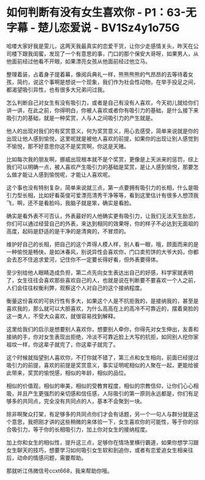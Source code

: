# 如何判断有没有女生喜欢你 - P1：63-无字幕 - 楚儿恋爱说 - BV1Sz4y1o75G

哈喽大家好我是雯儿，这两天我最真实的恋爱干货，让你少走感情关头，昨天在公司楼下跟我闺蜜，发现了一个有意思的事，门口的那个保安大哥呀，如果男人，从他面前经过他看不开眼，如果漂亮女孩从他面前经过他立马。

整理着装，占着身子提着幕，像阅兵典礼一样，熊熊熊熊的气昂昂的去等待着女孩，简约，说这个事啊是想说一个现象，我们作为社会性动物，在举手投足之间，都渴望吸引异性，也有很多大兄弟问过我。

怎么判断自己对女生有没有吸引力，或者是自己有没有人喜欢，今天初儿就给你们讲一讲，在此之前，你得明白，你被人喜欢或者你有吸引力的基础，是什么接下来吸引力的基础，就是一种奖赏，人与人之间吸引力的产生就是。

他人的出现对我们的有奖赏意义，何为奖赏意义，用心去感受，简单来说就是你的出现让他人感到愉悦，这里呢就是被他人喜欢的前提，如果你的出现让别人感觉到不愉悦，那不好意思你这不是奖赏啊，你这是天赌。

比如每次我的朋友啊，挪威出现根本就不是个奖赏，更像是上天派来的惩罚，综上我们可以明确一点，被人喜欢产生吸引力的基础是奖赏，是让人感到愉悦，那要怎么做才能让人感到愉悦呢，才能让人喜欢呢。

这个事也没有特别复杂，简单来说就三点，第一点要拥有吸引力的长相，什么是吸引力型长相，比如好看英俊可爱漂亮清秀干净等等，看到这里估计有很多人想顶我飞，啊，还不是看脸吗，我脑子就是笨，确实是看脸。

确实是看外表不可否认，外表最好的人他确实更有吸引力，让我们无法天生励志，你们可以通过经营自己的外表，来达到相同的效果呀，你的样子不必达到无面祖的高度，起码是舒适的是干净的是清爽的，不冒烦的。

维护好自己的长相，把自己的这个弄得人模人样，别人看一眼，哦，顾面而来的是一种愉悦是畅快，是如沐春风，别说异性会喜欢你，门口卖煎饼的大爷大妈，你都会去忍不住追求爱河，记住你不一定要长得好看，但外表要得体。

至少别给他人眼睛造成负担，第二点先向女生表达出自己的好感，科学家就表明了，女生往往会喜欢那些喜欢自己的人，也就是说在判断要不要喜欢一个人之前，人们会往往权衡利弊，观察这个人对自己的这个接纳程度。

衡量这份喜欢的可执行性有多大，如果这个人是不抗拒我的，是接纳我的，甚至是喜欢我的，那么就可以大胆喜欢，为什么高高在上的高冷不可靠近的，摆着臭脸的这一类人，不受大众喜欢，就很容易找到解释。

这里给我们的启示是想要别人喜欢你，想要别人牵你，你得先对女生伸出，友善和接纳的手，你对女生表现出拒绝，冷淡不可靠近脸上大写的抗拒，如同别人挖你家祖坟一样，你这辈子就完了，你这辈子就完了。

这个时候就指望别人喜欢你，不打你就不错了，第三点和女生相向，前面已经提过吸引力的前提，喜欢的前提是奖赏意义，事实证明呢相似的人聚在一起，更能给彼此带来，奖赏的愉悦感，相似的年龄，相似的品位。

相似的价值观，相似的审美，相似的受教育程度，相似的宗教信仰，让你们心心相吸，并且产生更强烈的亲切感和信任感，人际吸引的第一原则永远都是，你们有足够多的共同点，完全没有共同点的人，基本不会聚到一块。

除非啊聚众打架，有足够多的共同点你们才会有话题，另一个一句人与群分就是这个意思，我把刚才讲的这些稍微的来体验一下，女生喜欢你的可能性，等于你的综合吸引力，等于你的长相吸引力，加上你对女生的接纳程度。

加上你和女生的相似性，提升这三点，足够你在情场里横行霸道，如果你想学习跟女生聊天的技巧，想要学习如何吸引女生软和到追你，或者有恋爱追女生相亲往后，动命的情感问题，需要帮助。

那就听江伟微信号ccxt668，我来帮助你哦。